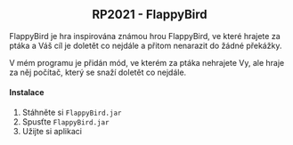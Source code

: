 <h2 align="center">RP2021 - FlappyBird </h2>
FlappyBird je hra inspirována známou hrou FlappyBird, ve které hrajete za ptáka a Váš cíl je doletět co nejdále a přitom nenarazit do žádné překážky.

V mém programu je přidán mód, ve kterém za ptáka nehrajete Vy, ale hraje za něj počítač, který se snaží doletět co nejdále.

#### Instalace
1. Stáhněte si `FlappyBird.jar`
2. Spusťte `FlappyBird.jar`
3. Užijte si aplikaci
